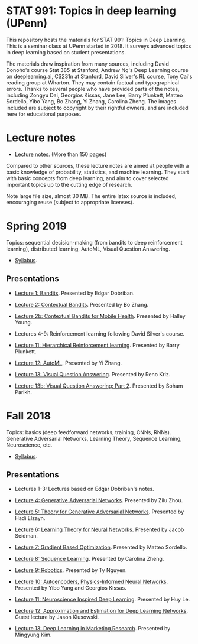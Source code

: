 # STAT 991: Topics in deep learning (UPenn)

This repository hosts the materials for STAT 991: Topics in Deep Learning. This is a seminar class at UPenn started in 2018. It surveys advanced topics in deep learning based on student presentations. 

The materials draw inspiration from many sources, including David Donoho's course Stat 385 at Stanford, Andrew Ng's Deep Learning course on deeplearning.ai, CS231n at Stanford, David Silver's RL course, Tony Cai's reading group at Wharton. They may contain factual and typographical errors. Thanks to several people who have provided parts of the notes, including Zongyu Dai, Georgios Kissas, Jane Lee, Barry Plunkett, Matteo Sordello, Yibo Yang, Bo Zhang, Yi Zhang, Carolina Zheng. The images included are subject to copyright by their rightful owners, and are included here for educational purposes.

# Lecture notes

* [Lecture notes](https://github.com/dobriban/Topics-in-deep-learning/blob/master/Lecture%20Notes/stat_991.pdf). (More than 150 pages)

Compared to other sources, these lecture notes are aimed at people with a basic knowledge of probability, statistics, and machine learning. They start with basic concepts from deep learning, and aim to cover selected important topics up to the cutting edge of research.

Note large file size, almost 30 MB. The entire latex source is included, encouraging reuse (subject to appropriate licenses).


# Spring 2019

Topics: sequential decision-making (from bandits to deep reinforcement learning),  distributed learning, AutoML, Visual Question Answering.

* [Syllabus](https://github.com/dobriban/Topics-in-deep-learning/blob/master/Syllabus/stat-991-spring-2019-syllabus.pdf). 

## Presentations

* [Lecture 1: Bandits](https://github.com/dobriban/Topics-in-deep-learning/blob/master/Stat%20991%20presentations/Spring%202019/STAT-991-Spring-2019-Lec-1-Bandits.pdf). Presented by Edgar Dobriban.

* [Lecture 2: Contextual Bandits](https://github.com/dobriban/Topics-in-deep-learning/blob/master/Stat%20991%20presentations/Spring%202019/STAT-991-Spring-2019-Lec-2b-Bo-Contextual%20Bandits.pdf). Presented by Bo Zhang.

* [Lecture 2b: Contextual Bandits for Mobile Health](https://github.com/dobriban/Topics-in-deep-learning/blob/master/Stat%20991%20presentations/Spring%202019/STAT-991-Spring-2019-Lec%203a-Halley-Contextual-Bandits-for-Mobile-Health.pdf). Presented by Halley Young.

* Lectures 4-9: Reinforcement learning following David Silver's course.

* [Lecture 11: Hierarchical Reinforcement learning](https://github.com/dobriban/Topics-in-deep-learning/blob/master/Stat%20991%20presentations/Spring%202019/STAT-991-Spring-2019-Lec-11b-Barry-Plunkett-Hierarchical-RL.pdf). Presented by Barry Plunkett.

* [Lecture 12: AutoML](https://github.com/dobriban/Topics-in-deep-learning/blob/master/Stat%20991%20presentations/Spring%202019/STAT-991-Spring-2019-Lec-12-Yi-AutoML.pdf). Presented by Yi Zhang.

* [Lecture 13: Visual Question Answering](https://github.com/dobriban/Topics-in-deep-learning/blob/master/Stat%20991%20presentations/Spring%202019/STAT-991-Spring-2019-Lec-13-Reno-Kriz-Visual-Question-Answering.pptx). Presented by Reno Kriz.

* [Lecture 13b: Visual Question Answering: Part 2](https://github.com/dobriban/Topics-in-deep-learning/blob/master/Stat%20991%20presentations/Spring%202019/STAT-991-Spring-2019-Lec-13b-Soham-VQA_Attention_RL.pdf). Presented by Soham Parikh.

# Fall 2018

Topics: basics (deep feedforward networks, training, CNNs, RNNs). Generative Adversarial Networks, Learning Theory, Sequence Learning, Neuroscience, etc.


* [Syllabus](https://github.com/dobriban/Topics-in-deep-learning/blob/master/Syllabus/stat-991-fall-2018-syllabus.pdf). 

## Presentations

* Lectures 1-3: Lectures based on Edgar Dobriban's notes.

* [Lecture 4: Generative Adversarial Networks](https://github.com/dobriban/Topics-in-deep-learning/blob/master/Stat%20991%20presentations/Fall%202018/991-Lec-4-GAN_Zilu.pdf). Presented by Zilu Zhou.

* [Lecture 5: Theory for Generative Adversarial Networks](https://github.com/dobriban/Topics-in-deep-learning/blob/master/Stat%20991%20presentations/Fall%202018/991-Lec-5-GAN_Theory_Elzayn.pdf). Presented by Hadi Elzayn.

* [Lecture 6: Learning Theory for Neural Networks](https://github.com/dobriban/Topics-in-deep-learning/blob/master/Stat%20991%20presentations/Fall%202018/991-Lec-6-Learning_Theory_Jacob.pdf). Presented by Jacob Seidman.

* [Lecture 7: Gradient Based Optimization](https://github.com/dobriban/Topics-in-deep-learning/blob/master/Stat%20991%20presentations/Fall%202018/991-Lec-7-Gradient%20Descent_Matteo.pdf). Presented by Matteo Sordello.

* [Lecture 8: Sequence Learning](https://github.com/dobriban/Topics-in-deep-learning/blob/master/Stat%20991%20presentations/Fall%202018/991-Lec8-Sequence%20Learning_Carolina.pdf). Presented by Carolina Zheng.

* [Lecture 9: Robotics](https://github.com/dobriban/Topics-in-deep-learning/blob/master/Stat%20991%20presentations/Fall%202018/991-Lec-9-Robotics_Ty.pptx). Presented by Ty Nguyen.

* [Lecture 10: Autoencoders, Physics-Informed Neural Networks](https://github.com/dobriban/Topics-in-deep-learning/blob/master/Stat%20991%20presentations/Fall%202018/991-Lec-10-Autoencoders+Differential-Equations_Yibo_Georgios.pdf). Presented by Yibo Yang and Georgios Kissas.

* [Lecture 11: Neuroscience Inspired Deep Learning](https://github.com/dobriban/Topics-in-deep-learning/blob/master/Stat%20991%20presentations/Fall%202018/991-Lec-11-Neuroscience-inspired-deep-learning_-_Huy.pdf). Presented by Huy Le.

* [Lecture 12: Approximation and Estimation for Deep Learning Networks](https://github.com/dobriban/Topics-in-deep-learning/blob/master/Stat%20991%20presentations/Fall%202018/991-Lec-12-Approximation-and-Estimation-for-Deep-Learning-Networks_-_Jason_Klusowski.pdf). Guest lecture by Jason Klusowski.

* [Lecture 13: Deep Learning in Marketing Research](https://github.com/dobriban/Topics-in-deep-learning/blob/master/Stat%20991%20presentations/Fall%202018/991-Lec-13-Deep-Learning-in-Marketing-Research-Mingyung-Kim.pdf). Presented by Mingyung Kim.


